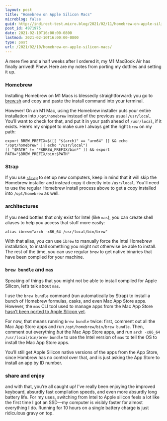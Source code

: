 ```yaml
---
layout: post
title: "Homebrew on Apple Silicon Macs"
microblog: false
guid: http://indirect-test.micro.blog/2021/02/11/homebrew-on-apple-silicon-macs/
post_id: 4971975
date: 2021-02-10T16:00:00-0800
lastmod: 2021-02-10T16:00:00-0800
type: post
url: /2021/02/10/homebrew-on-apple-silicon-macs/
---
```


A mere five and a half weeks after I ordered it, my M1 MacBook Air has finally arrived! Phew. Here are my notes from porting my dotfiles and setting it up.

### Homebrew

Installing Homebrew on M1 Macs is blessedly straightforward: you go to [brew.sh](https://brew.sh) and copy and paste the install command into your terminal.

However! On an M1 Mac, using the Homebrew installer puts your entire installation into `/opt/homebrew` instead of the previous usual `/usr/local`. You’ll want to check for that, and put it in your path ahead of `/usr/local`, if it exists. Here’s my snippet to make sure I always get the right `brew` on my path:

	export BREW_PREFIX=$([[ "$(arch)" == "arm64" ]] && echo "/opt/homebrew" || echo "/usr/local")
	[[ "$PATH" != "*$BREW_PREFIX/bin*" ]] && export PATH="$BREW_PREFIX/bin:$PATH"

### Strap

If you use [`strap`](https://macos-strap.herokuapp.com) to set up new computers, keep in mind that it will skip the Homebrew installer and instead copy it directly into `/usr/local`. You'll need to use the regular Homebrew install process above to get a copy installed into `/opt/homebrew` as well.

### architectures

If you need bottles that only exist for Intel (like `mas`), you can create shell aliases to help you access that stuff more easily:

	alias ibrew="arch -x86_64 /usr/local/bin/brew"

With that alias, you can use `ibrew` to manually force the Intel Homebrew installation, to install something you might not otherwise be able to install. The rest of the time, you can use regular `brew` to get native binaries that have been compiled for your machine.

### `brew bundle` and `mas`

Speaking of things that you might not be able to install compiled for Apple Silicon, let’s talk about `mas`.

I use the `brew bundle` command (run automatically by Strap) to install a bunch of Homebrew formulas, casks, and even Mac App Store apps. However, the `mas` CLI tool used to manage apps from the Mac App Store [hasn’t been ported to Apple Silicon yet](https://github.com/mas-cli/mas/issues/308).

For now, that means running `brew bundle` twice: first, comment out all the Mac App Store apps and run `/opt/homebrew/bin/brew bundle`. Then, comment out everything _but_ the Mac App Store apps, and run `arch -x86_64 /usr/local/bin/brew bundle` to use the Intel version of `mas` to tell the OS to install the Mac App Store apps.

You’ll still get Apple Silicon native versions of the apps from the App Store, since Hombrew has no control over that, and is just asking the App Store to install an app by ID number.

### share and enjoy

and with that, you’re all caught up! I’ve really been enjoying the improved keyboard, absurdly fast compilation speeds, and even more absurdly long battery life. For my uses, switching from Intel to Apple silicon feels a lot like the first time I got an SSD—my computer is visibly faster for almost everything I do. Running for 10 hours on a single battery charge is just ridiculous gravy on top.
